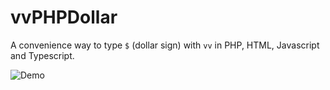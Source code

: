 # vvPHPDollar

A convenience way to type `$` (dollar sign) with `vv` in PHP, HTML, Javascript and Typescript.

![Demo](https://user-images.githubusercontent.com/10582583/209938086-9da06d1a-2053-4182-bcb5-eec794879cb5.gif)

